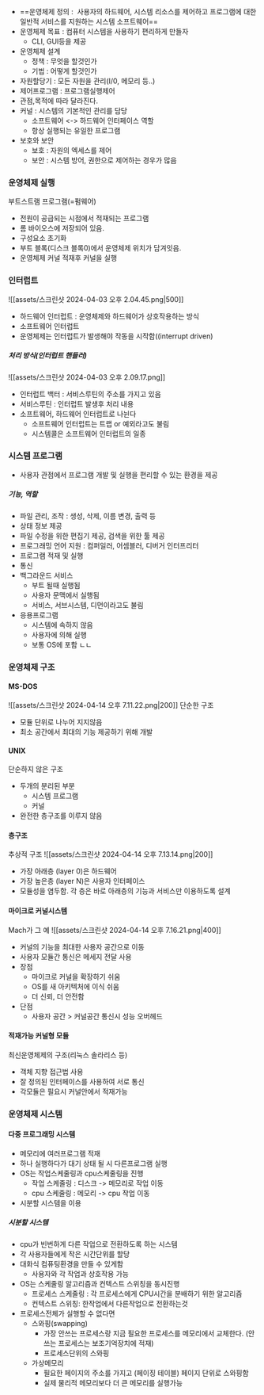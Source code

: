 - ==운영체제 정의 :  사용자의 하드웨어, 시스템 리소스를 제어하고 프로그램에 대한 일반적 서비스를 지원하는 시스템 소프트웨어==
- 운영체제 목표 : 컴퓨터 시스템을 사용하기 편리하게 만들자
	- CLI, GUI등을 제공
- 운영체제 설계
	- 정책 : 무엇을 할것인가
	- 기법 : 어떻게 할것인가
- 자원할당기 : 모든 자원을 관리(I/0, 메모리 등..)
- 제어프로그램 : 프로그램실행제어
- 관점,목적에 따라 달라진다.
- 커널 : 시스템의 기본적인  관리를 담당
	- 소프트웨어 <-> 하드웨어 인터페이스 역할
	- 항상 실행되는 유일한 프로그램
- 보호와 보안
	- 보호 : 자원의 엑세스를 제어
	- 보안 : 시스템 방어, 권한으로 제어하는 경우가 많음


### 운영체제 실행
부트스트램 프로그램(=펌웨어)
- 전원이 공급되는 시점에서 적재되는 프로그램
- 롬 바이오스에 저장되어 있음.
- 구성요소 초기화
- 부트 블록(디스크 블록0)에서 운영체제 위치가 담겨잇음.
- 운영체제 커널 적재후 커널을 실행

### 인터럽트
![[assets/스크린샷 2024-04-03 오후 2.04.45.png|500]]
- 하드웨어 인터럽트 : 운영체제와 하드웨어가 상호작용하는 방식
- 소프트웨어 인터럽트
- 운영체제는 인터럽트가 발생해야 작동을 시작함((interrupt driven)
##### 처리 방식(인터럽트 핸들러)
![[assets/스크린샷 2024-04-03 오후 2.09.17.png]]
 - 인터럽트 백터 : 서비스루틴의 주소를 가지고 있음
 - 서비스루틴 : 인터럽트 발생후 처리 내용
 - 소프트웨어, 하드웨어 인터럽트로 나뉜다
	 - 소프트웨어 인터럽트는 트랩 or 예외라고도 불림
	 - 시스템콜은 소프트웨어 인터럽트의 일종

### 시스템 프로그램
- 사용자 관점에서 프로그램 개발 및 실행을 편리할 수 있는 환경을 제공
##### 기능, 역할
- 파일 관리, 조작 : 생성, 삭제, 이름 변경, 출력 등
- 상태 정보 제공
- 파일 수정을 위한 편집기 제공, 검색을 위한 툴 제공
- 프로그래밍 언어 지원 : 컴퍼일러, 어셈블러, 디버거 인터프리터
- 프로그램 적재 및 실행
- 통신
- 백그라운드 서비스
	- 부트 될때 실행됨
	- 사용자 문맥에서 실행됨
	- 서비스, 서브시스템, 디먼이라고도 불림
- 응용프로그램
	- 시스템에 속하지 않음
	- 사용자에 의해 실행
	- 보통 OS에 포함 ㄴㄴ

### 운영체제 구조
#### MS-DOS
![[assets/스크린샷 2024-04-14 오후 7.11.22.png|200]]
단순한 구조
- 모듈 단위로 나누어 지지않음
- 최소 공간에서 최대의 기능 제공하기 위해 개발

#### UNIX
단순하지 않은 구조
- 두개의 분리된 부분
	- 시스템 프로그램
	- 커널
- 완전한 층구조를 이루지 않음
#### 층구조
추상적 구조
![[assets/스크린샷 2024-04-14 오후 7.13.14.png|200]]
- 가장 아래층 (layer 0)은 하드웨어
- 가장 높은층 (layer N)은 사용자 인터페이스
- 모듈성을 염두함. 각 층은 바로 아래층의 기능과 서비스만 이용하도록 설계
#### 마이크로 커널시스템
Mach가 그 예
![[assets/스크린샷 2024-04-14 오후 7.16.21.png|400]]
- 커널의 기능을 최대한 사용자 공간으로 이동
- 사용자 모듈간 통신은 메세지 전달 사용
- 장점
	- 마이크로 커널을 확장하기 쉬움
	- OS를 새 아키텍처에 이식 쉬움
	- 더 신뢰, 더 안전함
- 단점
	- 사용자 공간 > 커널공간 통신시 성능 오버헤드

#### 적재가능 커널형 모듈
최신운영체제의 구조(리눅스 솔라리스 등)
- 객체 지향 접근법 사용
- 잘 정의된 인터페이스를 사용하여 서로 통신
- 각모듈은 필요시 커널안에서 적재가능

### 운영체제 시스템
#### 다중 프로그래밍 시스템
- 메모리에 여러프로그램 적재
- 하나 실행하다가 대기 상태 될 시 다른프로그램 실행
- OS는 작업스케줄링과 cpu스케줄링을 진행
	- 작업 스케줄링 : 디스크 -> 메모리로 작업 이동
	- cpu 스케줄링 : 메모리 -> cpu 작업 이동
- 시분할 시스템을 이용
##### 시분할 시스템
- cpu가 빈번하게 다른 작업으로 전환하도록 하는 시스템
- 각 사용자들에게 작은 시간단위를 할당
- 대화식 컴퓨팅환경을 만들 수 있게함
	- 사용자와 각 작업과 상호작용 가능
- OS는 스케줄링 알고리즘과 컨텍스트 스위칭을 동시진행
	- 프로세스 스케줄링  : 각 프로세스에게 CPU시간을 분배하기 위한 알고리즘
	- 컨텍스트 스위칭: 한작업에서 다른작업으로 전환하는것
- 프로세스전체가 실행할 수 없다면
	- 스와핑(swapping)
		- 가장 안쓰는 프로세스랑 지금 필요한 프로세스를 메모리에서 교체한다. (안쓰는 프로세스는 보조기억장치에 적재)
		- 프로세스단위의 스와핑
	- 가상메모리
		- 필요한 페이지의 주소를 가지고 (페이징 테이블) 페이지 단위로 스와핑함
		- 실제 물리적 메모리보다 더 큰 메모리를 실행가능



